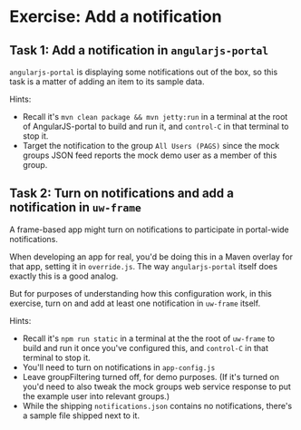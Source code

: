 # Exercise: Add a notification

## Task 1: Add a notification in `angularjs-portal`

`angularjs-portal` is displaying some notifications out of the box, so this task is a matter of adding an item to its sample data.

Hints:

* Recall it's `mvn clean package && mvn jetty:run` in a terminal at the root of AngularJS-portal to build and run it, and `control-C` in that terminal to stop it.
* Target the notification to the group `All Users (PAGS)` since the mock groups JSON feed reports the mock demo user as a member of this group.


## Task 2: Turn on notifications and add a notification in `uw-frame`

A frame-based app might turn on notifications to participate in portal-wide notifications.

When developing an app for real, you'd be doing this in a Maven overlay for that app, setting it in `override.js`. The way `angularjs-portal` itself does exactly this is a good analog.

But for purposes of understanding how this configuration work, in this exercise, turn on and add at least one notification in `uw-frame` itself.

Hints:

* Recall it's `npm run static` in a terminal at the the root of `uw-frame` to build and run it once you've configured this, and `control-C` in that terminal to stop it.
* You'll need to turn on notifications in `app-config.js`
* Leave groupFiltering turned off, for demo purposes. (If it's turned on you'd need to also tweak the mock groups web service response to put the example user into relevant groups.)
* While the shipping `notifications.json` contains no notifications, there's a sample file shipped next to it.
